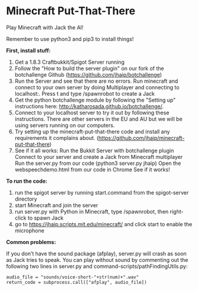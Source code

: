 # Minecraft Put-That-There
Play Minecraft with Jack the AI!

Remember to use python3 and pip3 to install things!

**First, install stuff:**

1. Get a 1.8.3 Craftbukkit/Spigot Server running
2. Follow the "How to build the server plugin" on our fork of the botchallenge Github (https://github.com/jhaip/botchallenge)
3. Run the Server and see that there are no errors.  Run minecraft and connect to your own server by doing Multiplayer and connecting to localhost:<INSERT PORT NAME>.  Press t and type /spawnrobot to create a Jack
4. Get the python botchallenge module by following the "Setting up" instructions here: http://katharosada.github.io/botchallenge/.
5. Connect to your localhost server to try it out by following these instructions.  There are other servers in the EU and AU but we will be using servers running on our computers.
6. Try setting up the minecraft-put-that-there code and install any requirements it complains about. (https://github.com/jhaip/minecraft-put-that-there)
7. See if it all works:
Run the Bukkit Server with botchallenge plugin
Connect to your server and create a Jack from Minecraft multiplayer
Run the server.py from our code (python3 server.py jhaip)
Open the webspeechdemo.html from our code in Chrome
See if it works!

**To run the code:**

1. run the spigot server by running start.command from the spigot-server directory
2. start Minecraft and join the server
3. run server.py with Python
in Minecraft, type /spawnrobot, then right-click to spawn Jack
4. go to https://jhaip.scripts.mit.edu/minecraft/ and click start to enable the microphone

**Common problems:**

If you don’t have the sound package (afplay), server.py will crash as soon as Jack tries to speak.  You can play without sound by commenting out the following two lines in server.py and command-scripts/pathFindingUtils.py:

```
audio_file = "sounds/voice-short-"+str(num)+".wav"
return_code = subprocess.call(["afplay", audio_file])
```
